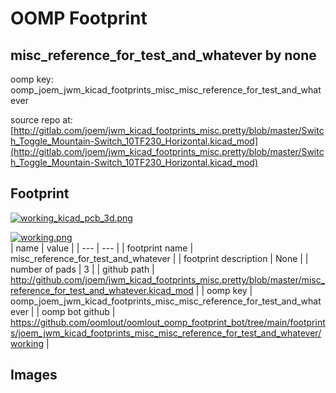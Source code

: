 # OOMP Footprint  
## misc_reference_for_test_and_whatever  by none  
  
oomp key: oomp_joem_jwm_kicad_footprints_misc_misc_reference_for_test_and_whatever  
  
source repo at: [http://gitlab.com/joem/jwm_kicad_footprints_misc.pretty/blob/master/Switch_Toggle_Mountain-Switch_10TF230_Horizontal.kicad_mod](http://gitlab.com/joem/jwm_kicad_footprints_misc.pretty/blob/master/Switch_Toggle_Mountain-Switch_10TF230_Horizontal.kicad_mod)  
## Footprint  
  
[![working_kicad_pcb_3d.png](working_kicad_pcb_3d_600.png)](working_kicad_pcb_3d.png)  
  
[![working.png](working_600.png)](working.png)  
| name | value | 
| --- | --- | 
| footprint name | misc_reference_for_test_and_whatever | 
| footprint description | None | 
| number of pads | 3 | 
| github path | http://github.com/joem/jwm_kicad_footprints_misc.pretty/blob/master/misc_reference_for_test_and_whatever.kicad_mod | 
| oomp key | oomp_joem_jwm_kicad_footprints_misc_misc_reference_for_test_and_whatever | 
| oomp bot github | https://github.com/oomlout/oomlout_oomp_footprint_bot/tree/main/footprints/joem_jwm_kicad_footprints_misc_misc_reference_for_test_and_whatever/working | 
## Images  
